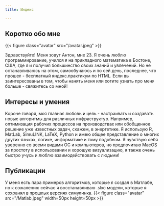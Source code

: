 ```yaml
---
title: Индекс

---
```



## Коротко обо мне

{{< figure class="avatar" src="/avatar.jpeg" >}}

Здравствуйте! Меня зовут Антон, мне 23. Я очень люблю программирование, учился я на прикладного математика в Бостоне, США, где я и получил большинство своих знаний и увлечений. Но не останавливаюсь на этом, самообучаюсь и по сей день, последнее, что прошел - бесплатный яндекс.практикум по HTML. Если вы заинтересованы в том, чтобы нанять меня или хотите узнать про меня больше - свяжитесь со мной!

## Интересы и умения

Короче говоря, моя главная любовь и цель - настраивать и создавать новые алгоритмы для различных инфраструктур. Например, оптимизация рабочих процессов на производствах или обобщенное решение уже известных задач, скажем, в энергетике. Я использую R, MatLab, SimuLINK, LaTeX, Python и имею общее представление о многих других языках, логике, информатике и тому подобном. Я чувствую себя уверенно со всеми видами ОС и компьютеров, но предпочитаю MacOS за простоту в использовании и хорошую визуализацию, я также очень быстро учусь и люблю взаимодействовать с людьми!

## Публикации

У меня есть пара примеров алгоритмов, которые я создал в Матлабе, но к сожалению сейчас я восстанавливаю .slxc модели, которые я сохранял в прошлых версиях симулинка. 
  {{< figure class="avatar" src="/Matlab.jpeg" width=50px height=50px >}}

